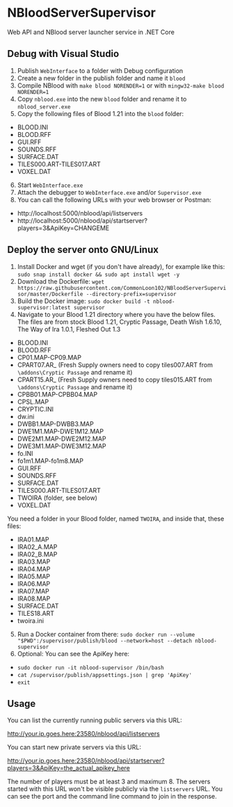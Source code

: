 # NBloodServerSupervisor
Web API and NBlood server launcher service in .NET Core

## Debug with Visual Studio
1. Publish `WebInterface` to a folder with Debug configuration
2. Create a new folder in the publish folder and name it `blood`
3. Compile NBlood with `make blood NORENDER=1` or with `mingw32-make blood NORENDER=1`
4. Copy `nblood.exe` into the new `blood` folder and rename it to `nblood_server.exe`
5. Copy the following files of Blood 1.21 into the `blood` folder:
- BLOOD.INI
- BLOOD.RFF
- GUI.RFF
- SOUNDS.RFF
- SURFACE.DAT
- TILES000.ART-TILES017.ART
- VOXEL.DAT
6. Start `WebInterface.exe`
7. Attach the debugger to `WebInterface.exe` and/or `Supervisor.exe`
8. You can call the following URLs with your web browser or Postman:
- http://localhost:5000/nblood/api/listservers
- http://localhost:5000/nblood/api/startserver?players=3&ApiKey=CHANGEME

## Deploy the server onto GNU/Linux
1. Install Docker and wget (if you don't have already), for example like this: `sudo snap install docker && sudo apt install wget -y`
2. Download the Dockerfile: `wget https://raw.githubusercontent.com/CommonLoon102/NBloodServerSupervisor/master/Dockerfile --directory-prefix=supervisor`
3. Build the Docker image: `sudo docker build -t nblood-supervisor:latest supervisor`
4. Navigate to your Blood 1.21 directory where you have the below files. The files are from stock Blood 1.21, Cryptic Passage, Death Wish 1.6.10, The Way of Ira 1.0.1, Fleshed Out 1.3
- BLOOD.INI
- BLOOD.RFF
- CP01.MAP-CP09.MAP
- CPART07.AR_ (Fresh Supply owners need to copy tiles007.ART from `\addons\Cryptic Passage` and rename it)
- CPART15.AR_ (Fresh Supply owners need to copy tiles015.ART from `\addons\Cryptic Passage` and rename it)
- CPBB01.MAP-CPBB04.MAP
- CPSL.MAP
- CRYPTIC.INI
- dw.ini
- DWBB1.MAP-DWBB3.MAP
- DWE1M1.MAP-DWE1M12.MAP
- DWE2M1.MAP-DWE2M12.MAP
- DWE3M1.MAP-DWE3M12.MAP
- fo.INI
- fo1m1.MAP-fo1m8.MAP
- GUI.RFF
- SOUNDS.RFF
- SURFACE.DAT
- TILES000.ART-TILES017.ART
- TWOIRA (folder, see below)
- VOXEL.DAT

You need a folder in your Blood folder, named `TWOIRA`, and inside that, these files:
- IRA01.MAP
- IRA02_A.MAP
- IRA02_B.MAP
- IRA03.MAP
- IRA04.MAP
- IRA05.MAP
- IRA06.MAP
- IRA07.MAP
- IRA08.MAP
- SURFACE.DAT
- TILES18.ART
- twoira.ini

5. Run a Docker container from there: `sudo docker run --volume "$PWD":/supervisor/publish/blood --network=host --detach nblood-supervisor`
6. Optional: You can see the ApiKey here:
- `sudo docker run -it nblood-supervisor /bin/bash`
- `cat /supervisor/publish/appsettings.json | grep 'ApiKey'`
- `exit`

## Usage
You can list the currently running public servers via this URL:

http://your.ip.goes.here:23580/nblood/api/listservers

You can start new private servers via this URL:

http://your.ip.goes.here:23580/nblood/api/startserver?players=3&ApiKey=the_actual_apikey_here

The number of players must be at least 3 and maximum 8. The servers started with this URL won't be visible publicly via the `listservers` URL. You can see the port and the command line command to join in the response.
